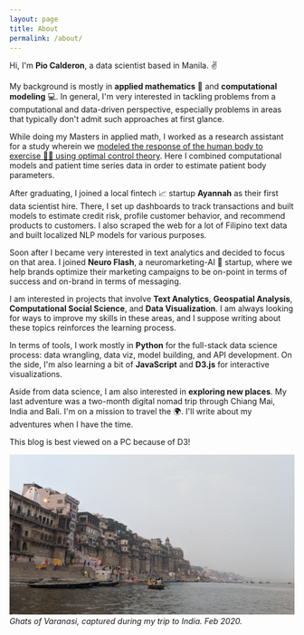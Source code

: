 ```yaml
---
layout: page
title: About
permalink: /about/
---
```


Hi, I'm **Pio Calderon**, a data scientist based in Manila. ✌️ 

My background is mostly in **applied mathematics** 🧮 and **computational modeling** 💻. In general, I'm very interested in tackling problems from a computational and data-driven perspective, especially problems in areas that typically don't admit such approaches at first glance.

While doing my Masters in applied math, I worked as a research assistant for a study wherein we [modeled the response of the human body to exercise 🏃‍♂ using optimal control theory](https://www.sciencedirect.com/science/article/pii/S002555641630342X?via%3Dihub). Here I combined computational models and patient time series data in order to estimate patient body parameters.

After graduating, I joined a local fintech 📈 startup **Ayannah** as their first data scientist hire. There, I set up dashboards to track transactions and built models to estimate credit risk, profile customer behavior, and recommend products to customers. I also scraped the web for a lot of Filipino text data and built localized NLP models for various purposes.

Soon after I became very interested in text analytics and decided to focus on that area. I joined **Neuro Flash**, a neuromarketing-AI 🧠 startup, where we help brands optimize their marketing campaigns to be on-point in terms of success and on-brand in terms of messaging.

I am interested in projects that involve **Text Analytics**, **Geospatial Analysis**, **Computational Social Science**, and **Data Visualization**. I am always looking for ways to improve my skills in these areas, and I suppose writing about these topics reinforces the learning process.

In terms of tools, I work mostly in **Python** for the full-stack data science process: data wrangling, data viz, model building, and API development. On the side, I'm also learning a bit of **JavaScript** and **D3.js** for interactive visualizations.

Aside from data science, I am also interested in **exploring new places**. My last adventure was a two-month digital nomad trip through Chiang Mai, India and Bali. I'm on a mission to travel the 🌍. I'll write about my adventures when I have the time.

This blog is best viewed on a PC because of D3!

[![](/images/varanasi.jpg)](https://piocalderon.github.io/varanasi)
*Ghats of Varanasi, captured during my trip to India. Feb 2020.*

